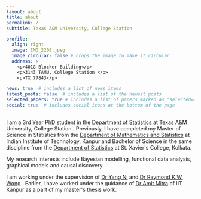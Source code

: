 ```yaml
---
layout: about
title: about
permalink: /
subtitle: Texas A&M University, College Station

profile:
  align: right
  image: IMG_2208.jpeg
  image_circular: false # crops the image to make it circular
  address: >
    <p>401G Blocker Building</p>
    <p>3143 TAMU, College Station </p>
    <p>TX 77843</p>

news: true  # includes a list of news items
latest_posts: false  # includes a list of the newest posts
selected_papers: true # includes a list of papers marked as "selected={true}"
social: true  # includes social icons at the bottom of the page
---
```


I am a 3rd Year PhD student in the [Department of Statistics](https://stat.tamu.edu) at Texas A&M University, College Station . Previously, I have completed my Master of Science in Statistics from the [Department of Mathematics and Statistics](http://www.iitk.ac.in/math/) at Indian Institute of Technology, Kanpur and Bachelor of Science in the same discipline from the [Department of Statistics](https://www.sxccal.edu/faculty-statistics/) at St. Xavier's College, Kolkata. 

My research interests include Bayesian modelling, functional data analysis, graphical models and causal discovery.  

I am working under the supervision of [Dr Yang Ni](https://web.stat.tamu.edu/~yni/) and [Dr Raymond K.W. Wong](https://raymondkww.github.io) . Earlier, I have worked under the guidance of [Dr Amit Mitra](https://home.iitk.ac.in/~amitra/) of IIT Kanpur as a part of my master's thesis work.

